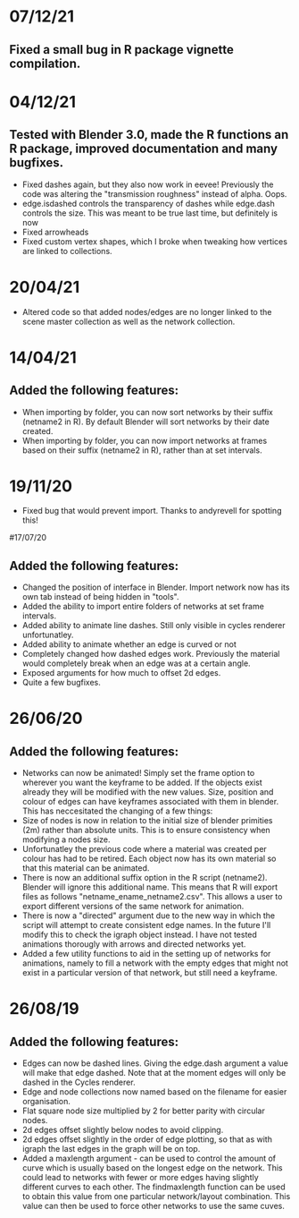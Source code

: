 # 07/12/21
## Fixed a small bug in R package vignette compilation.

# 04/12/21 
## Tested with Blender 3.0, made the R functions an R package, improved documentation and many bugfixes.
- Fixed dashes again, but they also now work in eevee! Previously the code was altering the "transmission roughness" instead of alpha. Oops.
- edge.isdashed controls the transparency of dashes while edge.dash controls the size. This was meant to be true last time, but definitely is now
- Fixed arrowheads
- Fixed custom vertex shapes, which I broke when tweaking how vertices are linked to collections.

# 20/04/21 
- Altered code so that added nodes/edges are no longer linked to the scene master collection as well as the network collection.

# 14/04/21 
## Added the following features:
- When importing by folder, you can now sort networks by their suffix (netname2 in R). By default Blender will sort networks by their date created.
- When importing by folder, you can now import networks at frames based on their suffix (netname2 in R), rather than at set intervals.

# 19/11/20
- Fixed bug that would prevent import. Thanks to andyrevell for spotting this!

#17/07/20
## Added the following features:
- Changed the position of interface in Blender. Import network now has its own tab instead of being hidden in "tools".
- Added the ability to import entire folders of networks at set frame intervals.
- Added ability to animate line dashes. Still only visible in cycles renderer unfortunatley.
- Added ability to animate whether an edge is curved or not
- Completely changed how dashed edges work. Previously the material would completely break when an edge was at a certain angle.
- Exposed arguments for how much to offset 2d edges.
- Quite a few bugfixes.

# 26/06/20 
## Added the following features:

- Networks can now be animated! Simply set the frame option to wherever you want the keyframe to be added. If the objects exist already they will be modified with the new values. Size, position and colour of edges can have keyframes associated with them in blender. This has neccesitated the changing of a few things:
- Size of nodes is now in relation to the initial size of blender primities (2m) rather than absolute units. This is to ensure consistency when modifying a nodes size.
- Unfortunatley the previous code where a material was created per colour has had to be retired. Each object now has its own material so that this material can be animated.
- There is now an additional suffix option in the R script (netname2). Blender will ignore this additional name. This means that R will export files as follows "netname_ename_netname2.csv". This allows a user to export different versions of the same network for animation.
- There is now a "directed" argument due to the new way in which the script will attempt to create consistent edge names. In the future I'll modify this to check the igraph object instead. I have not tested animations thorougly with arrows and directed networks yet.
- Added a few utility functions to aid in the setting up of networks for animations, namely to fill a network with the empty edges that might not exist in a particular version of that network, but still need a keyframe.

# 26/08/19 
## Added the following features:

- Edges can now be dashed lines. Giving the edge.dash argument a value will make that edge dashed. Note that at the moment edges will only be dashed in the Cycles renderer.
- Edge and node collections now named based on the filename for easier organisation.
- Flat square node size multiplied by 2 for better parity with circular nodes.
- 2d edges offset slightly below nodes to avoid clipping.
- 2d edges offset slightly in the order of edge plotting, so that as with igraph the last edges in the graph will be on top.
- Added a maxlength argument - can be used to control the amount of curve which is usually based on the longest edge on the network. This could lead to networks with fewer or more edges having slightly different curves to each other. The findmaxlength function can be used to obtain this value from one particular network/layout combination. This value can then be used to force other networks to use the same cuves.
